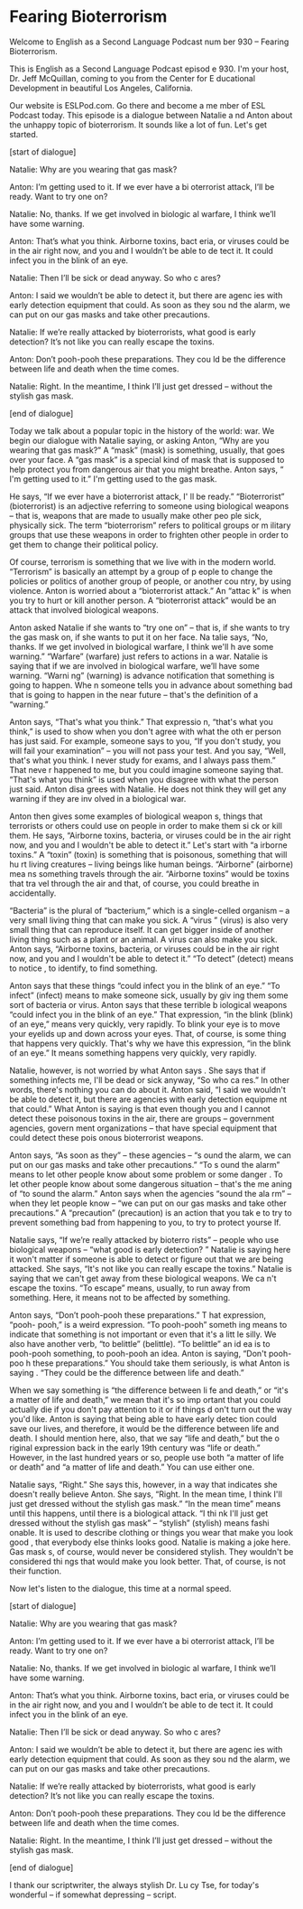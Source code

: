 # Fearing Bioterrorism

Welcome to English as a Second Language Podcast num ber 930 – Fearing Bioterrorism.

This is English as a Second Language Podcast episod e 930. I'm your host, Dr. Jeff McQuillan, coming to you from the Center for E ducational Development in beautiful Los Angeles, California.

Our website is ESLPod.com. Go there and become a me mber of ESL Podcast today. This episode is a dialogue between Natalie a nd Anton about the unhappy topic of bioterrorism. It sounds like a lot of fun.  Let's get started.

[start of dialogue]

Natalie: Why are you wearing that gas mask?

Anton: I’m getting used to it. If we ever have a bi oterrorist attack, I’ll be ready. Want to try one on?

Natalie: No, thanks. If we get involved in biologic al warfare, I think we’ll have some warning.

Anton: That’s what you think. Airborne toxins, bact eria, or viruses could be in the air right now, and you and I wouldn’t be able to de tect it. It could infect you in the blink of an eye.

Natalie: Then I’ll be sick or dead anyway. So who c ares?

Anton: I said we  wouldn’t be able to detect it, but there are agenc ies with early detection equipment that could. As soon as they sou nd the alarm, we can put on our gas masks and take other precautions.

Natalie: If we’re really attacked by bioterrorists,  what good is early detection? It’s not like you can really escape the toxins.

Anton: Don’t pooh-pooh these preparations. They cou ld be the difference between life and death when the time comes.

Natalie: Right. In the meantime, I think I’ll just get dressed – without the stylish gas mask.

[end of dialogue]

Today we talk about a popular topic in the history of the world: war. We begin our dialogue with Natalie saying, or asking Anton, “Why  are you wearing that gas mask?” A “mask” (mask) is something, usually, that goes over your face. A “gas mask” is a special kind of mask that is supposed to  help protect you from dangerous air that you might breathe. Anton says, “ I'm getting used to it.” I'm getting used to the gas mask.

He says, “If we ever have a bioterrorist attack, I' ll be ready.” “Bioterrorist” (bioterrorist) is an adjective referring to someone  using biological weapons – that is, weapons that are made to usually make other peo ple sick, physically sick. The term “bioterrorism” refers to political groups or m ilitary groups that use these weapons in order to frighten other people in order to get them to change their political policy.

Of course, terrorism is something that we live with  in the modern world. “Terrorism” is basically an attempt by a group of p eople to change the policies or politics of another group of people, or another cou ntry, by using violence. Anton is worried about a “bioterrorist attack.” An “attac k” is when you try to hurt or kill another person. A “bioterrorist attack” would be an  attack that involved biological weapons.

Anton asked Natalie if she wants to “try one on” – that is, if she wants to try the gas mask on, if she wants to put it on her face. Na talie says, “No, thanks. If we get involved in biological warfare, I think we'll h ave some warning.” “Warfare” (warfare) just refers to actions in a war. Natalie is saying that if we are involved in biological warfare, we’ll have some warning. “Warni ng” (warning) is advance notification that something is going to happen. Whe n someone tells you in advance about something bad that is going to happen  in the near future – that's the definition of a “warning.”

Anton says, “That's what you think.” That expressio n, “that's what you think,” is used to show when you don't agree with what the oth er person has just said. For example, someone says to you, “If you don't study, you will fail your examination” – you will not pass your test. And you say, “Well, that's what you think. I never study for exams, and I always pass them.” That neve r happened to me, but you could imagine someone saying that. “That's what you  think” is used when you disagree with what the person just said. Anton disa grees with Natalie. He does not think they will get any warning if they are inv olved in a biological war.

Anton then gives some examples of biological weapon s, things that terrorists or others could use on people in order to make them si ck or kill them. He says, “Airborne toxins, bacteria, or viruses could be in the air right now, and you and I wouldn't be able to detect it.” Let's start with “a irborne toxins.” A “toxin” (toxin) is something that is poisonous, something that will hu rt living creatures – living beings like human beings. “Airborne” (airborne) mea ns something travels through the air. “Airborne toxins” would be toxins that tra vel through the air and that, of course, you could breathe in accidentally.

“Bacteria” is the plural of “bacterium,” which is a  single-celled organism – a very small living thing that can make you sick. A “virus ” (virus) is also very small thing that can reproduce itself. It can get bigger inside  of another living thing such as a plant or an animal. A virus can also make you sick.  Anton says, “Airborne toxins, bacteria, or viruses could be in the air right now,  and you and I wouldn't be able to detect it.” “To detect” (detect) means to notice , to identify, to find something.

Anton says that these things “could infect you in the blink of an eye.” “To infect” (infect) means to make someone sick, usually by giv ing them some sort of bacteria or virus. Anton says that these terrible b iological weapons “could infect you in the blink of an eye.” That expression, “in the blink (blink) of an eye,” means very quickly, very rapidly. To blink your eye  is to move your eyelids up and down across your eyes. That, of course, is some thing that happens very quickly. That's why we have this expression, “in the blink of an eye.” It means something happens very quickly, very rapidly.

Natalie, however, is not worried by what Anton says . She says that if something infects me, I'll be dead or sick anyway, “So who ca res.” In other words, there's nothing you can do about it. Anton said, “I said we  wouldn't be able to detect it, but there are agencies with early detection equipme nt that could.” What Anton is saying is that even though you and I cannot detect these poisonous toxins in the air, there are groups – government agencies, govern ment organizations – that have special equipment that could detect these pois onous bioterrorist weapons.

Anton says, “As soon as they” – these agencies – “s ound the alarm, we can put on our gas masks and take other precautions.” “To s ound the alarm” means to let other people know about some problem or some danger . To let other people know about some dangerous situation – that's the me aning of “to sound the alarm.” Anton says when the agencies “sound the ala rm” – when they let people know – “we can put on our gas masks and take other precautions.” A “precaution” (precaution) is an action that you tak e to try to prevent something bad from happening to you, to try to protect yourse lf.

Natalie says, “If we’re really attacked by bioterro rists” – people who use biological weapons – “what good is early detection? ” Natalie is saying here it won't matter if someone is able to detect or figure  out that we are being attacked. She says, “It's not like you can really escape the toxins.” Natalie is saying that we can't get away from these biological weapons. We ca n't escape the toxins. “To escape” means, usually, to run away from something.  Here, it means not to be affected by something.

Anton says, “Don’t pooh-pooh these preparations.” T hat expression, “pooh- pooh,” is a weird expression. “To pooh-pooh” someth ing means to indicate that something is not important or even that it's a litt le silly. We also have another verb, “to belittle” (belittle). “To belittle” an id ea is to pooh-pooh something, to pooh-pooh an idea. Anton is saying, “Don't pooh-poo h these preparations.” You should take them seriously, is what Anton is saying . “They could be the difference between life and death.”

When we say something is “the difference between li fe and death,” or “it's a matter of life and death,” we mean that it's so imp ortant that you could actually die if you don't pay attention to it or if things d on't turn out the way you'd like. Anton is saying that being able to have early detec tion could save our lives, and therefore, it would be the difference between life and death. I should mention here, also, that we say “life and death,” but the o riginal expression back in the early 19th century was “life or death.” However, in  the last hundred years or so, people use both “a matter of life or death” and “a matter of life and death.” You can use either one.

Natalie says, “Right.” She says this, however, in a  way that indicates she doesn't really believe Anton. She says, “Right. In the mean time, I think I'll just get dressed without the stylish gas mask.” “In the mean time” means until this happens, until there is a biological attack. “I thi nk I'll just get dressed without the stylish gas mask” – “stylish” (stylish) means fashi onable. It is used to describe clothing or things you wear that make you look good , that everybody else thinks looks good. Natalie is making a joke here. Gas mask s, of course, would never be considered stylish. They wouldn't be considered thi ngs that would make you look better. That, of course, is not their function.

Now let's listen to the dialogue, this time at a normal speed.

[start of dialogue]

Natalie: Why are you wearing that gas mask?

Anton: I’m getting used to it. If we ever have a bi oterrorist attack, I’ll be ready. Want to try one on?

Natalie: No, thanks. If we get involved in biologic al warfare, I think we’ll have some warning.

Anton: That’s what you think. Airborne toxins, bact eria, or viruses could be in the air right now, and you and I wouldn’t be able to de tect it. It could infect you in the blink of an eye.

Natalie: Then I’ll be sick or dead anyway. So who c ares?

Anton: I said we  wouldn’t be able to detect it, but there are agenc ies with early detection equipment that could. As soon as they sou nd the alarm, we can put on our gas masks and take other precautions.

Natalie: If we’re really attacked by bioterrorists,  what good is early detection? It’s not like you can really escape the toxins.

Anton: Don’t pooh-pooh these preparations. They cou ld be the difference between life and death when the time comes.

Natalie: Right. In the meantime, I think I’ll just get dressed – without the stylish gas mask.

[end of dialogue]

I thank our scriptwriter, the always stylish Dr. Lu cy Tse, for today's wonderful – if somewhat depressing – script.

